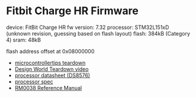 # Fitbit Charge HR Firmware

device: FitBit Charge HR
fw version: 7.32
processor: STM32L151xD (unknown revision, guessing based on flash layout)
flash: 384kB (Category 4)
sram: 48kB


flash address offset at 0x08000000

- [microcontrollertips teardown](https://www.microcontrollertips.com/inside-fitbit-charge/)
- [Design World Teardown video](https://www.youtube.com/watch?v=MdtlEXSuyKM)
- [processor datasheet (DS8576)](https://www.st.com/resource/en/datasheet/stm32l151qd.pdf)
- [processor spec](https://www.st.com/en/microcontrollers-microprocessors/stm32l151-152.html)
- [RM0038 Reference Manual](https://www.st.com/resource/en/reference_manual/rm0038-stm32l100xx-stm32l151xx-stm32l152xx-and-stm32l162xx-advanced-armbased-32bit-mcus-stmicroelectronics.pdf)
